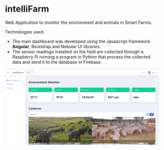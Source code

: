 # intelliFarm

Web Application to monitor the environment and animals in Smart Farms.

Technologies used:
-   The main dashboard was developed using the Javascript framework **Angular**, Bootstrap and Nebular UI libraries.
-   The sensor readings installed on the field are collected through a Raspberry Pi running a program in Python that process the collected data and send it to the database in Firebase.

![GeneralDashboard1.png](https://github.com/jrodriguez19/intelliFarm/blob/master/screenshots/GeneralDashboard1.png?raw=true)

